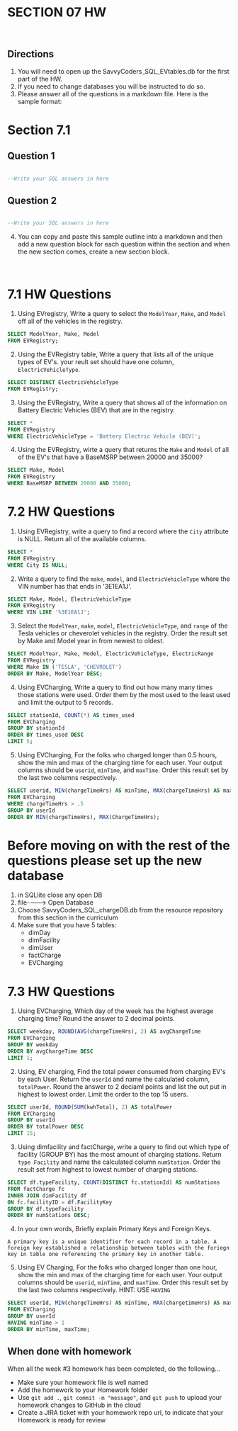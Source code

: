 # SECTION 07 HW 
<br>

## Directions 
1. You will need to open up the SavvyCoders_SQL_EVtables.db for the first part of the HW.
2. If you need to change databases you will be instructed to do so. 
3. Please answer all of the questions in a markdown file. Here is the sample format: 

# Section 7.1 
## Question 1
```SQL

--Write your SQL answers in here 

```
## Question 2 
```SQL

--Write your SQL answers in here 

```
4. You can copy and paste this sample outline into a markdown and then add a new question block for each question within the section and when the new section comes, create a new section block. 
 

<br>

# 7.1 HW Questions 


1. Using EVregistry, Write a query to select the `ModelYear`, `Make`, and `Model` off all of the vehicles in the registry.
```SQL
SELECT ModelYear, Make, Model
FROM EVRegistry;
```
2. Using the EVRegistry table, Write a query that lists all of the unique types of EV's. your reult set should have one column, `ElectricVehicleType`.
```SQL
SELECT DISTINCT ElectricVehicleType
FROM EVRegistry;
``` 
3. Using the EVRegistry, Write a query that shows all of the information on Battery Electric Vehicles (BEV) that are in the registry.
```SQL
SELECT *
FROM EVRegistry
WHERE ElectricVehicleType = 'Battery Electric Vehicle (BEV)';
```  
4. Using the EVRegistry, wirte a query that returns the `Make` and `Model` of all of the EV's that have a BaseMSRP between 20000 and 35000?  
```SQL
SELECT Make, Model
FROM EVRegistry
WHERE BaseMSRP BETWEEN 20000 AND 35000;
``` 

# 7.2 HW Questions 

1. Using EVRegistry, write a query to find a record  where the `City` attribute is NULL. Return all of the available columns. 
```SQL
SELECT *
FROM EVRegistry
WHERE City IS NULL;
``` 
2. Write a query to find the `make`, `model`, and `ElectricVehicleType` where the VIN number has  that ends in '3E1EA1J'.
```SQL
SELECT Make, Model, ElectricVehicleType
FROM EVRegistry
WHERE VIN LIKE '%3E1EA1J';
``` 
3. Select the `ModelYear`, `make`, `model`, `ElectricVehicleType`, and `range` of the Tesla vehicles or cheverolet vehicles in the registry. Order the result set by Make and Model year in from newest to oldest. 
```SQL
SELECT ModelYear, Make, Model, ElectricVehicleType, ElectricRange
FROM EVRegistry
WHERE Make IN ('TESLA', 'CHEVROLET')
ORDER BY Make, ModelYear DESC;
``` 
4. Using EVCharging, Write a query to find out how many many times those stations were used. Order them by the most used to the least used and limit the output to 5 records. 
```SQL
SELECT stationId, COUNT(*) AS times_used
FROM EVCharging
GROUP BY stationId
ORDER BY times_used DESC
LIMIT 5;
``` 
5.  Using EVCharging, For the folks who charged longer than 0.5 hours, show the min and max of the charging time for each user. Your output columns should be `userid`, `minTime`, and `maxTime`. Order this result set by the last two columns respectively. 
```SQL
SELECT userid, MIN(chargeTimeHrs) AS minTime, MAX(chargeTimeHrs) AS maxTime
FROM EVCharging
WHERE chargeTimeHrs > .5
GROUP BY userId
ORDER BY MIN(chargeTimeHrs), MAX(ChargeTimeHrs);
``` 


# Before moving on with the rest of the questions please set up the new database
1. in SQLlite close any open DB
2. file----> Open Database
3. Choose SavvyCoders_SQL_chargeDB.db from the resource repository from this section in the curriculum
4. Make sure that you have 5 tables: 
    - dimDay 
    - dimFacility
    - dimUser
    - factCharge
    - EVCharging


# 7.3 HW Questions

1. Using EVCharging, Which day of the week has the highest average charging time? Round the answer to 2 decimal points.
```SQL
SELECT weekday, ROUND(AVG(chargeTimeHrs), 2) AS avgChargeTime
FROM EVCharging
GROUP BY weekday
ORDER BY avgChargeTime DESC
LIMIT 1;
``` 
2. Using, EV charging, Find the total power consumed from charging EV's by each User. Return the `userId` and name the calculated column, `totalPower`. Round the answer to 2 deciaml points and list the out put in highest to lowest order. Limit the order to the top 15 users. 
```SQL
SELECT userId, ROUND(SUM(kwhTotal), 2) AS totalPower
FROM EVCharging
GROUP BY userId
ORDER BY totalPower DESC
LIMIT 15;
``` 
3. Using dimfacility and factCharge, write a query to find out which type of facility (GROUP BY) has the most amount of charging stations. Return `type Facility` and name the calculated column `numStation`. Order the result set from highest to lowest number of charging stations.
```SQL
SELECT df.typeFacility, COUNT(DISTINCT fc.stationId) AS numStations
FROM factCharge fc
INNER JOIN dimFacility df
ON fc.facilityID = df.FacilityKey
GROUP BY df.typeFacility
ORDER BY numStations DESC;
```   
4. In your own words, Briefly explain Primary Keys and Foreign Keys.
```
A primary key is a unique identifier for each record in a table. A foreign key established a relationship between tables with the foriegn key in table one referencing the primary key in another table.
```  
5. Using EV Charging, For the folks who charged longer than one hour, show the min and max of the charging time for each user. Your output columns should be `userid`, `minTime`, and `maxTime`. Order this result set by the last two columns respectively. HINT: USE `HAVING`
```SQL
SELECT userId, MIN(chargeTimeHrs) AS minTime, MAX(chargetimeHrs) AS maxTime
FROM EVCharging
GROUP BY userId
HAVING minTime > 1
ORDER BY minTime, maxTime;
``` 

## When done with homework

When all the week #3 homework has been completed, do the following...

- Make sure your homework file is well named
- Add the homework to your Homework folder
- Use  `git add .`, `git commit -m "message"`, and `git push` to upload your homework changes to GitHub in the cloud
- Create a JIRA ticket with your homework repo url, to indicate that your Homework is ready for review
